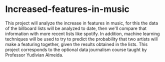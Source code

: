 # Increased-features-in-music

This project will analyze the increase in features in music, for this the data of the billboard lists will be analyzed to date, then we'll compare that information with more recent lists like spotify. In addition, machine learning techniques will be used to try to predict the probability that two artists will make a featuring together, given the results obtained in the lists. This project corresponds to the optional data journalism course taught by Professor Yudivian Almeida.
